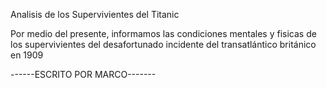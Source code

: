 Analisis de los Supervivientes del Titanic

Por medio del presente, informamos las condiciones mentales y fisicas de los supervivientes del desafortunado incidente del transatlántico británico en 1909

------ESCRITO POR MARCO-------
